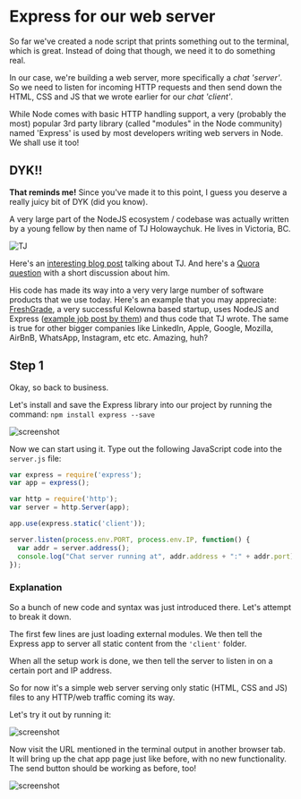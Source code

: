 # Express for our web server

So far we've created a node script that prints something out to the terminal, which is great. Instead of doing that though, we need it to do something real.

In our case, we're building a web server, more specifically a _chat 'server'_. So we need to listen for incoming HTTP requests and then send down the HTML, CSS and JS that we wrote earlier for our _chat 'client'_.

While Node comes with basic HTTP handling support, a very (probably the most) popular 3rd party library (called "modules" in the Node community) named 'Express' is used by most developers writing web servers in Node. We shall use it too!

## DYK!!

**That reminds me!** Since you've made it to this point, I guess you deserve a really juicy bit of DYK (did you know).

A very large part of the NodeJS ecosystem / codebase was actually written by a young fellow by then name of TJ Holowaychuk. He lives in Victoria, BC. 

![TJ](http://d.pr/i/1azN5/16iw08fD+)

Here's an [interesting blog post](https://medium.com/@kelas/how-is-tj-holowaychuk-so-insanely-productive-604818b4e9eb) talking about TJ. And here's a [Quora question](https://www.quora.com/How-did-TJ-Holowaychuk-learn-to-program) with a short discussion about him.

His code has made its way into a very very large number of software products that we use today. Here's an example that you may appreciate: [FreshGrade](https://www.freshgrade.com/), a very successful Kelowna based startup, uses NodeJS and Express ([example job post by them](http://freshgrade.applytojob.com/apply/3ANYBx/Senior-Backend-Developer-Nodejs-API-Craftsman)) and thus code that TJ wrote. The same is true for other bigger companies like LinkedIn, Apple, Google, Mozilla, AirBnB, WhatsApp, Instagram, etc etc. Amazing, huh?

## Step 1

Okay, so back to business.

Let's install and save the Express library into our project by running the command: `npm install express --save`

![screenshot](http://d.pr/i/10kgL/2BlmzYbb+)

Now we can start using it. Type out the following JavaScript code into the `server.js` file:

```js
var express = require('express');
var app = express();

var http = require('http');
var server = http.Server(app);

app.use(express.static('client'));

server.listen(process.env.PORT, process.env.IP, function() {
  var addr = server.address();
  console.log("Chat server running at", addr.address + ":" + addr.port);
});
```

### Explanation

So a bunch of new code and syntax was just introduced there. Let's attempt to break it down.

The first few lines are just loading external modules. We then tell the Express app to server all static content from the `'client'` folder.

When all the setup work is done, we then tell the server to listen in on a certain port and IP address.

So for now it's a simple web server serving only static (HTML, CSS and JS) files to any HTTP/web traffic coming its way. 

Let's try it out by running it:

![screenshot](http://d.pr/i/1bz8V/4HQ3G3lz+)

Now visit the URL mentioned in the terminal output in another browser tab. It will bring up the chat app page just like before, with no new functionality. The send button should be working as before, too!

![screenshot](http://d.pr/i/23w5/1oxxdqvJ+)


